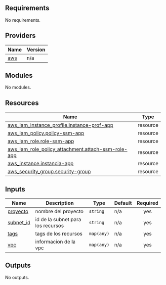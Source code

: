 <!-- BEGIN_TF_DOCS -->
## Requirements

No requirements.

## Providers

| Name | Version |
|------|---------|
| <a name="provider_aws"></a> [aws](#provider\_aws) | n/a |

## Modules

No modules.

## Resources

| Name | Type |
|------|------|
| [aws_iam_instance_profile.instance-prof-app](https://registry.terraform.io/providers/hashicorp/aws/latest/docs/resources/iam_instance_profile) | resource |
| [aws_iam_policy.policy-ssm-app](https://registry.terraform.io/providers/hashicorp/aws/latest/docs/resources/iam_policy) | resource |
| [aws_iam_role.role-ssm-app](https://registry.terraform.io/providers/hashicorp/aws/latest/docs/resources/iam_role) | resource |
| [aws_iam_role_policy_attachment.attach-ssm-role-app](https://registry.terraform.io/providers/hashicorp/aws/latest/docs/resources/iam_role_policy_attachment) | resource |
| [aws_instance.instancia-app](https://registry.terraform.io/providers/hashicorp/aws/latest/docs/resources/instance) | resource |
| [aws_security_group.security-group](https://registry.terraform.io/providers/hashicorp/aws/latest/docs/resources/security_group) | resource |

## Inputs

| Name | Description | Type | Default | Required |
|------|-------------|------|---------|:--------:|
| <a name="input_proyecto"></a> [proyecto](#input\_proyecto) | nombre del proyecto | `string` | n/a | yes |
| <a name="input_subnet_id"></a> [subnet\_id](#input\_subnet\_id) | id de la subnet para los recursos | `string` | n/a | yes |
| <a name="input_tags"></a> [tags](#input\_tags) | tags de los recursos | `map(any)` | n/a | yes |
| <a name="input_vpc"></a> [vpc](#input\_vpc) | informacion de la vpc | `map(any)` | n/a | yes |

## Outputs

No outputs.
<!-- END_TF_DOCS -->